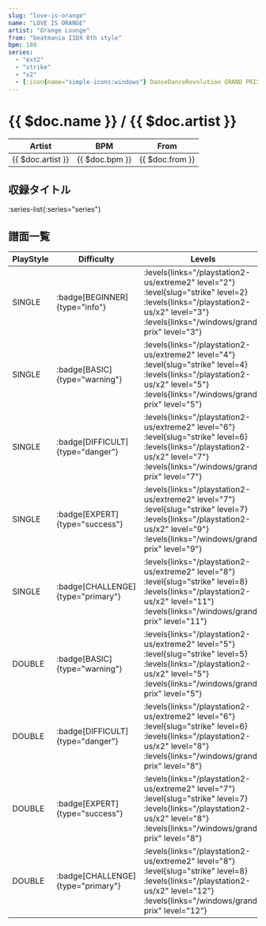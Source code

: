```yaml
---
slug: "love-is-orange"
name: "LOVE IS ORANGE"
artist: "Orange Lounge"
from: "beatmania IIDX 8th style"
bpm: 180
series:
  - "ext2"
  - "strike"
  - "x2"
  - [:icon{name="simple-icons:windows"} DanceDanceRevolution GRAND PRIX](/windows/grand-prix)
---
```


# {{ $doc.name }} / {{ $doc.artist }}

|Artist|BPM|From|
|------|---|----|
|{{ $doc.artist }}|{{ $doc.bpm }}|{{ $doc.from }}|

## 収録タイトル

:series-list{:series="series"}

## 譜面一覧

|PlayStyle|Difficulty|Levels|Notes|Movie|
|---------|----------|------|-----|-----|
|SINGLE| :badge[BEGINNER]{type="info"}| :levels{links="/playstation2-us/extreme2" level="2"} :level{slug="strike" level=2} :levels{links="/playstation2-us/x2" level="3"}  :levels{links="/windows/grand-prix" level="3"}|110/2||
|SINGLE| :badge[BASIC]{type="warning"}| :levels{links="/playstation2-us/extreme2" level="4"} :level{slug="strike" level=4} :levels{links="/playstation2-us/x2" level="5"}  :levels{links="/windows/grand-prix" level="5"}|148/5||
|SINGLE| :badge[DIFFICULT]{type="danger"}| :levels{links="/playstation2-us/extreme2" level="6"} :level{slug="strike" level=6} :levels{links="/playstation2-us/x2" level="7"}  :levels{links="/windows/grand-prix" level="7"}|216/26||
|SINGLE| :badge[EXPERT]{type="success"}| :levels{links="/playstation2-us/extreme2" level="7"} :level{slug="strike" level=7} :levels{links="/playstation2-us/x2" level="9"}  :levels{links="/windows/grand-prix" level="9"}|252/0||
|SINGLE| :badge[CHALLENGE]{type="primary"}| :levels{links="/playstation2-us/extreme2" level="8"} :level{slug="strike" level=8} :levels{links="/playstation2-us/x2" level="11"}  :levels{links="/windows/grand-prix" level="11"}|327/8||
|DOUBLE| :badge[BASIC]{type="warning"}| :levels{links="/playstation2-us/extreme2" level="5"} :level{slug="strike" level=5} :levels{links="/playstation2-us/x2" level="5"}  :levels{links="/windows/grand-prix" level="5"}|165/5||
|DOUBLE| :badge[DIFFICULT]{type="danger"}| :levels{links="/playstation2-us/extreme2" level="6"} :level{slug="strike" level=6} :levels{links="/playstation2-us/x2" level="8"}  :levels{links="/windows/grand-prix" level="8"}|219/27||
|DOUBLE| :badge[EXPERT]{type="success"}| :levels{links="/playstation2-us/extreme2" level="7"} :level{slug="strike" level=7} :levels{links="/playstation2-us/x2" level="8"}  :levels{links="/windows/grand-prix" level="8"}|246/2||
|DOUBLE| :badge[CHALLENGE]{type="primary"}| :levels{links="/playstation2-us/extreme2" level="8"} :level{slug="strike" level=8} :levels{links="/playstation2-us/x2" level="12"}  :levels{links="/windows/grand-prix" level="12"}|316/11||

